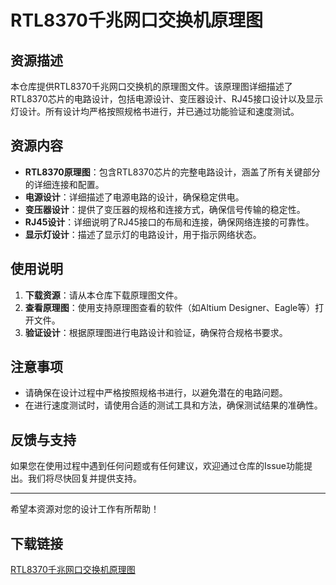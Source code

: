 # RTL8370千兆网口交换机原理图

## 资源描述

本仓库提供RTL8370千兆网口交换机的原理图文件。该原理图详细描述了RTL8370芯片的电路设计，包括电源设计、变压器设计、RJ45接口设计以及显示灯设计。所有设计均严格按照规格书进行，并已通过功能验证和速度测试。

## 资源内容

- **RTL8370原理图**：包含RTL8370芯片的完整电路设计，涵盖了所有关键部分的详细连接和配置。
- **电源设计**：详细描述了电源电路的设计，确保稳定供电。
- **变压器设计**：提供了变压器的规格和连接方式，确保信号传输的稳定性。
- **RJ45设计**：详细说明了RJ45接口的布局和连接，确保网络连接的可靠性。
- **显示灯设计**：描述了显示灯的电路设计，用于指示网络状态。

## 使用说明

1. **下载资源**：请从本仓库下载原理图文件。
2. **查看原理图**：使用支持原理图查看的软件（如Altium Designer、Eagle等）打开文件。
3. **验证设计**：根据原理图进行电路设计和验证，确保符合规格书要求。

## 注意事项

- 请确保在设计过程中严格按照规格书进行，以避免潜在的电路问题。
- 在进行速度测试时，请使用合适的测试工具和方法，确保测试结果的准确性。

## 反馈与支持

如果您在使用过程中遇到任何问题或有任何建议，欢迎通过仓库的Issue功能提出。我们将尽快回复并提供支持。

---

希望本资源对您的设计工作有所帮助！

## 下载链接

[RTL8370千兆网口交换机原理图](https://pan.quark.cn/s/eee3dc0eeb2e)